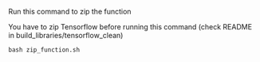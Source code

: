 Run this command to zip the function

You have to zip Tensorflow before running this command (check README in build_libraries/tensorflow_clean)

```bash zip_function.sh```


